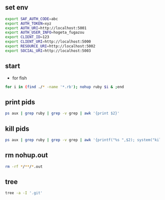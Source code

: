 ## set env

```sh
export SAF_AUTH_CODE=abc
export AUTH_TOKEN=xyz
export AUTH_URI=http://localhost:5001
export AUTH_USER_INFO=hogeta_fugazou
export CLIENT_ID=123
export CLIENT_URI=http://localhost:5000
export RESOURCE_URI=http://localhost:5002
export SOCIAL_URI=http://localhost:5003
```

## start

* for fish
```sh
for i in (find ./* -name '*.rb'); nohup ruby $i & ;end
```

## print pids

```sh
ps aux | grep ruby | grep -v grep | awk '{print $2}'
```

## kill pids

```sh
ps aux | grep ruby | grep -v grep | awk '{printf("%s ",$2); system("kill " $2)}'
```

## rm nohup.out

```sh
rm -rf */**/*.out
```

## tree

```sh
tree -a -I '.git'
```
